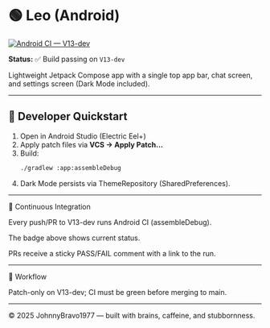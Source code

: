 # 🟢 Leo (Android)

[![Android CI — V13-dev](https://github.com/JohnnyBravo1977/Leo/actions/workflows/android-ci.yml/badge.svg?branch=V13-dev)](https://github.com/JohnnyBravo1977/Leo/actions/workflows/android-ci.yml)

**Status:** ✅ Build passing on `V13-dev`

Lightweight Jetpack Compose app with a single top app bar, chat screen, and settings screen (Dark Mode included).

---

## 🧰 Developer Quickstart

1. Open in Android Studio (Electric Eel+)
2. Apply patch files via **VCS → Apply Patch…**
3. Build:
   ```bash
   ./gradlew :app:assembleDebug

4. Dark Mode persists via ThemeRepository (SharedPreferences).




---

🧪 Continuous Integration

Every push/PR to V13-dev runs Android CI (assembleDebug).

The badge above shows current status.

PRs receive a sticky PASS/FAIL comment with a link to the run.



---

🧭 Workflow

Patch-only on V13-dev; CI must be green before merging to main.


---

© 2025 JohnnyBravo1977 — built with brains, caffeine, and stubbornness.